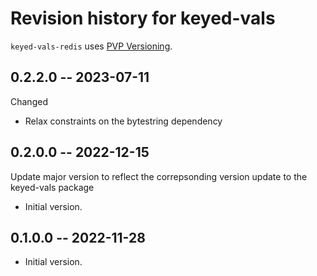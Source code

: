 # Revision history for keyed-vals

`keyed-vals-redis` uses [PVP Versioning][1].


## 0.2.2.0 -- 2023-07-11

Changed

* Relax constraints on the bytestring dependency

## 0.2.0.0 -- 2022-12-15

Update major version to reflect the correpsonding version update to the
keyed-vals package

* Initial version.
## 0.1.0.0 -- 2022-11-28

* Initial version.

[1]: https://pvp.haskell.org

